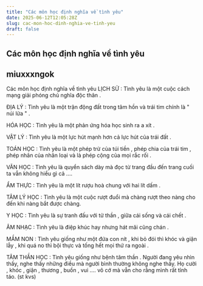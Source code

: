 ```yaml
---
title: "Các môn học định nghĩa về tình yêu"
date: 2025-06-12T12:05:28Z
slug: cac-mon-hoc-dinh-nghia-ve-tinh-yeu
draft: false
---
```


## Các môn học định nghĩa về tình yêu

## miuxxxngok

Các môn học định nghĩa về tình yêu
LỊCH SỬ : Tình yêu là một cuộc cách mạng giải phóng chủ nghĩa độc thân .

ĐỊA LÝ : Tình yêu là một trận động đất trong tâm hồn và trái tim chính là " núi lửa " .

HÓA HỌC : Tình yêu là một phản ứng hóa học sinh ra a xít .

VẬT LÝ : Tình yêu là một lực hút mạnh hơn cả lực hút của trái đất .

TOÁN HỌC : Tình yêu là một phép trừ của túi tiền , phép chia của trái tim , phép nhân của nhân loại và là phép cộng của mọi rắc rối .

VĂN HỌC : Tình yêu là quyển sách dày mà đọc từ trang đầu đến trang cuối ta vẫn không hiểu gì cả ....

ẨM THỰC : Tình yêu là một lít rượu hoà chung với hai lít dấm .

TÂM LÝ HỌC : Tình yêu là một cuộc rượt đuổi mà chàng rượt theo nàng cho đến khi nàng bắt được chàng.

Y HỌC : Tình yêu là sự tranh đấu với tử thần , giữa cái sống và cái chết .

ÂM NHẠC : Tình yêu là điệp khúc hay nhưng hát măi cũng chán .

MẦM NON : Tình yêu giống như một đứa con nít , khi bỏ đói thì khóc và giận lẫy , khi quá no thì bội thực và tống hết mọi thứ ra ngoài .

TÂM THẦN HỌC : Tình yêu giống như bệnh tâm thần . Người đang yêu nhìn thấy, nghe thấy những điều mà người bình thường không nghe thấy. Họ cười , khóc , giận , thương , buồn , vui .... vô cớ mà vẫn cho rằng mình rất tỉnh táo.
(st kvs)